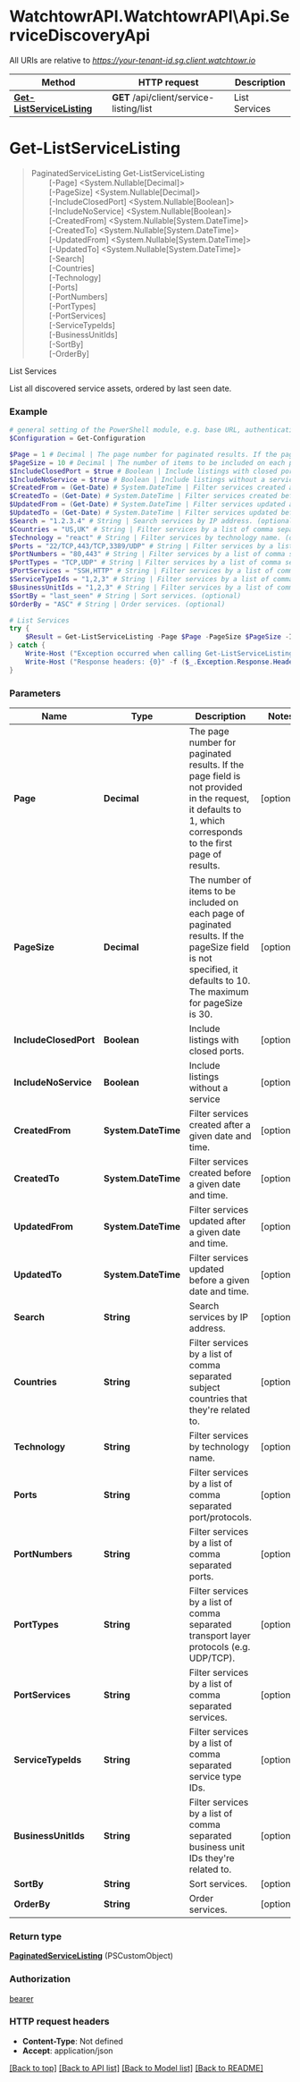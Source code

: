 # WatchtowrAPI.WatchtowrAPI\Api.ServiceDiscoveryApi

All URIs are relative to *https://your-tenant-id.sg.client.watchtowr.io*

Method | HTTP request | Description
------------- | ------------- | -------------
[**Get-ListServiceListing**](ServiceDiscoveryApi.md#Get-ListServiceListing) | **GET** /api/client/service-listing/list | List Services


<a id="Get-ListServiceListing"></a>
# **Get-ListServiceListing**
> PaginatedServiceListing Get-ListServiceListing<br>
> &nbsp;&nbsp;&nbsp;&nbsp;&nbsp;&nbsp;&nbsp;&nbsp;[-Page] <System.Nullable[Decimal]><br>
> &nbsp;&nbsp;&nbsp;&nbsp;&nbsp;&nbsp;&nbsp;&nbsp;[-PageSize] <System.Nullable[Decimal]><br>
> &nbsp;&nbsp;&nbsp;&nbsp;&nbsp;&nbsp;&nbsp;&nbsp;[-IncludeClosedPort] <System.Nullable[Boolean]><br>
> &nbsp;&nbsp;&nbsp;&nbsp;&nbsp;&nbsp;&nbsp;&nbsp;[-IncludeNoService] <System.Nullable[Boolean]><br>
> &nbsp;&nbsp;&nbsp;&nbsp;&nbsp;&nbsp;&nbsp;&nbsp;[-CreatedFrom] <System.Nullable[System.DateTime]><br>
> &nbsp;&nbsp;&nbsp;&nbsp;&nbsp;&nbsp;&nbsp;&nbsp;[-CreatedTo] <System.Nullable[System.DateTime]><br>
> &nbsp;&nbsp;&nbsp;&nbsp;&nbsp;&nbsp;&nbsp;&nbsp;[-UpdatedFrom] <System.Nullable[System.DateTime]><br>
> &nbsp;&nbsp;&nbsp;&nbsp;&nbsp;&nbsp;&nbsp;&nbsp;[-UpdatedTo] <System.Nullable[System.DateTime]><br>
> &nbsp;&nbsp;&nbsp;&nbsp;&nbsp;&nbsp;&nbsp;&nbsp;[-Search] <String><br>
> &nbsp;&nbsp;&nbsp;&nbsp;&nbsp;&nbsp;&nbsp;&nbsp;[-Countries] <String><br>
> &nbsp;&nbsp;&nbsp;&nbsp;&nbsp;&nbsp;&nbsp;&nbsp;[-Technology] <String><br>
> &nbsp;&nbsp;&nbsp;&nbsp;&nbsp;&nbsp;&nbsp;&nbsp;[-Ports] <String><br>
> &nbsp;&nbsp;&nbsp;&nbsp;&nbsp;&nbsp;&nbsp;&nbsp;[-PortNumbers] <String><br>
> &nbsp;&nbsp;&nbsp;&nbsp;&nbsp;&nbsp;&nbsp;&nbsp;[-PortTypes] <String><br>
> &nbsp;&nbsp;&nbsp;&nbsp;&nbsp;&nbsp;&nbsp;&nbsp;[-PortServices] <String><br>
> &nbsp;&nbsp;&nbsp;&nbsp;&nbsp;&nbsp;&nbsp;&nbsp;[-ServiceTypeIds] <String><br>
> &nbsp;&nbsp;&nbsp;&nbsp;&nbsp;&nbsp;&nbsp;&nbsp;[-BusinessUnitIds] <String><br>
> &nbsp;&nbsp;&nbsp;&nbsp;&nbsp;&nbsp;&nbsp;&nbsp;[-SortBy] <String><br>
> &nbsp;&nbsp;&nbsp;&nbsp;&nbsp;&nbsp;&nbsp;&nbsp;[-OrderBy] <String><br>

List Services

List all discovered service assets, ordered by last seen date.

### Example
```powershell
# general setting of the PowerShell module, e.g. base URL, authentication, etc
$Configuration = Get-Configuration

$Page = 1 # Decimal | The page number for paginated results. If the page field is not provided in the request, it defaults to 1, which corresponds to the first page of results. (optional)
$PageSize = 10 # Decimal | The number of items to be included on each page of paginated results. If the pageSize field is not specified, it defaults to 10. The maximum for pageSize is 30. (optional)
$IncludeClosedPort = $true # Boolean | Include listings with closed ports. (optional)
$IncludeNoService = $true # Boolean | Include listings without a service (optional)
$CreatedFrom = (Get-Date) # System.DateTime | Filter services created after a given date and time. (optional)
$CreatedTo = (Get-Date) # System.DateTime | Filter services created before a given date and time. (optional)
$UpdatedFrom = (Get-Date) # System.DateTime | Filter services updated after a given date and time. (optional)
$UpdatedTo = (Get-Date) # System.DateTime | Filter services updated before a given date and time. (optional)
$Search = "1.2.3.4" # String | Search services by IP address. (optional)
$Countries = "US,UK" # String | Filter services by a list of comma separated subject countries that they're related to. (optional)
$Technology = "react" # String | Filter services by technology name. (optional)
$Ports = "22/TCP,443/TCP,3389/UDP" # String | Filter services by a list of comma separated port/protocols. (optional)
$PortNumbers = "80,443" # String | Filter services by a list of comma separated ports. (optional)
$PortTypes = "TCP,UDP" # String | Filter services by a list of comma separated transport layer protocols (e.g. UDP/TCP). (optional)
$PortServices = "SSH,HTTP" # String | Filter services by a list of comma separated services. (optional)
$ServiceTypeIds = "1,2,3" # String | Filter services by a list of comma separated service type IDs. (optional)
$BusinessUnitIds = "1,2,3" # String | Filter services by a list of comma separated business unit IDs they're related to. (optional)
$SortBy = "last_seen" # String | Sort services. (optional)
$OrderBy = "ASC" # String | Order services. (optional)

# List Services
try {
    $Result = Get-ListServiceListing -Page $Page -PageSize $PageSize -IncludeClosedPort $IncludeClosedPort -IncludeNoService $IncludeNoService -CreatedFrom $CreatedFrom -CreatedTo $CreatedTo -UpdatedFrom $UpdatedFrom -UpdatedTo $UpdatedTo -Search $Search -Countries $Countries -Technology $Technology -Ports $Ports -PortNumbers $PortNumbers -PortTypes $PortTypes -PortServices $PortServices -ServiceTypeIds $ServiceTypeIds -BusinessUnitIds $BusinessUnitIds -SortBy $SortBy -OrderBy $OrderBy
} catch {
    Write-Host ("Exception occurred when calling Get-ListServiceListing: {0}" -f ($_.ErrorDetails | ConvertFrom-Json))
    Write-Host ("Response headers: {0}" -f ($_.Exception.Response.Headers | ConvertTo-Json))
}
```

### Parameters

Name | Type | Description  | Notes
------------- | ------------- | ------------- | -------------
 **Page** | **Decimal**| The page number for paginated results. If the page field is not provided in the request, it defaults to 1, which corresponds to the first page of results. | [optional] 
 **PageSize** | **Decimal**| The number of items to be included on each page of paginated results. If the pageSize field is not specified, it defaults to 10. The maximum for pageSize is 30. | [optional] 
 **IncludeClosedPort** | **Boolean**| Include listings with closed ports. | [optional] 
 **IncludeNoService** | **Boolean**| Include listings without a service | [optional] 
 **CreatedFrom** | **System.DateTime**| Filter services created after a given date and time. | [optional] 
 **CreatedTo** | **System.DateTime**| Filter services created before a given date and time. | [optional] 
 **UpdatedFrom** | **System.DateTime**| Filter services updated after a given date and time. | [optional] 
 **UpdatedTo** | **System.DateTime**| Filter services updated before a given date and time. | [optional] 
 **Search** | **String**| Search services by IP address. | [optional] 
 **Countries** | **String**| Filter services by a list of comma separated subject countries that they&#39;re related to. | [optional] 
 **Technology** | **String**| Filter services by technology name. | [optional] 
 **Ports** | **String**| Filter services by a list of comma separated port/protocols. | [optional] 
 **PortNumbers** | **String**| Filter services by a list of comma separated ports. | [optional] 
 **PortTypes** | **String**| Filter services by a list of comma separated transport layer protocols (e.g. UDP/TCP). | [optional] 
 **PortServices** | **String**| Filter services by a list of comma separated services. | [optional] 
 **ServiceTypeIds** | **String**| Filter services by a list of comma separated service type IDs. | [optional] 
 **BusinessUnitIds** | **String**| Filter services by a list of comma separated business unit IDs they&#39;re related to. | [optional] 
 **SortBy** | **String**| Sort services. | [optional] 
 **OrderBy** | **String**| Order services. | [optional] 

### Return type

[**PaginatedServiceListing**](PaginatedServiceListing.md) (PSCustomObject)

### Authorization

[bearer](../README.md#bearer)

### HTTP request headers

 - **Content-Type**: Not defined
 - **Accept**: application/json

[[Back to top]](#) [[Back to API list]](../README.md#documentation-for-api-endpoints) [[Back to Model list]](../README.md#documentation-for-models) [[Back to README]](../README.md)

